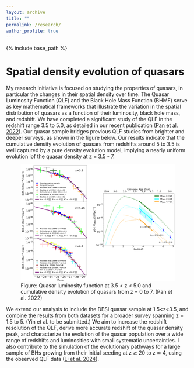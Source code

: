 ```yaml
---
layout: archive
title: ""
permalink: /research/
author_profile: true
---
```


{% include base_path %}

Spatial density evolution of quasars
=====
My research initiative is focused on studying the properties of quasars, in particular the changes in their spatial density over time. The Quasar Luminosity Function (QLF) and the Black Hole Mass Function (BHMF) serve as key mathematical frameworks that illustrate the variation in the spatial distribution of quasars as a function of their luminosity, black hole mass, and redshift. We have completed a significant study of the QLF in the redshift range 3.5 to 5.0, as detailed in our recent publication ([Pan et al. 2022](https://ui.adsabs.harvard.edu/abs/2022ApJ...928..172P/abstract)). Our quasar sample bridges previous QLF studies from brighter and deeper surveys, as shown in the figure below. Our results indicate that the cumulative density evolution of quasars from redshifts around 5 to 3.5 is well captured by a pure density evolution model, implying a nearly uniform evolution iof the quasar density at z = 3.5 - 7.

<figure>
  <img src="../images/qlf.png" alt="Quasar luminosity function">
  <figcaption>Figure: Quasar luminosity function at 3.5 &lt; z &lt; 5.0 and cumulative density evolution of quasars from z = 0 to 7. (Pan et al. 2022)</figcaption>
</figure>

We extend our analysis to include the DESI quasar sample at 1.5<z<3.5, and combine the results from both datasets for a broader survey spanning z = 1.5 to 5. (Yin et al. to be submitted.) We aim to increase the redshift resolution of the QLF, derive more accurate redshift of the quasar density peak, and characterize the evolution of the quasar population over a wide range of redshifts and luminosities with small systematic uncertainties. I also contribute to the simulation of the evolutionary pathways for a large sample of BHs growing from their initial seeding at z ≳ 20 to z ≃ 4, using the observed QLF data ([Li et al. 2024](https://ui.adsabs.harvard.edu/abs/2024ApJ...969...69L/abstract)).

